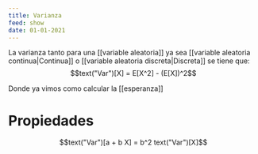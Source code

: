 ```yaml
---
title: Varianza
feed: show
date: 01-01-2021
---
```

La varianza tanto para una [[variable aleatoria]] ya sea [[variable aleatoria continua|Continua]]  o [[variable aleatoria discreta|Discreta]] se tiene que: 
$$text("Var")[X] = E[X^2] - (E[X])^2$$

Donde ya vimos como calcular la [[esperanza]]

# Propiedades
$$text("Var")[a + b X] = b^2 text("Var")[X]$$


